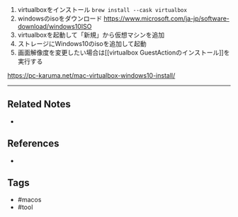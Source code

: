 1. virtualboxをインストール `brew install --cask virtualbox`
2. windowsのisoをダウンロード https://www.microsoft.com/ja-jp/software-download/windows10ISO
3. virtualboxを起動して「新規」から仮想マシンを追加
4. ストレージにWindows10のisoを追加して起動
5. 画面解像度を変更したい場合は[[virtualbox GuestActionのインストール]]を実行する


https://pc-karuma.net/mac-virtualbox-windows10-install/



---
## Related Notes
- 

## References
- 

## Tags
- #macos
- #tool 